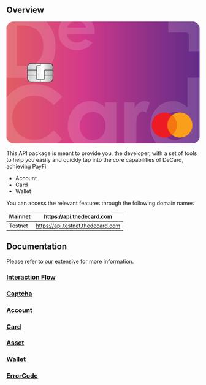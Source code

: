 
## Overview

![](./images/deCard.jpeg)

This API package is meant to provide you, the developer, with a set of tools to help you easily and quickly tap into the core capabilities of DeCard, achieving PayFi
- Account
- Card
- Wallet

You can access the relevant features through the following domain names

| Mainnet | https://api.thedecard.com         |
|---------|-----------------------------------|
| Testnet | https://api.testnet.thedecard.com |


## Documentation
Please refer to our extensive for more information.
### [Interaction Flow](./flow/readme.md)

### [Captcha](./captcha/readme.md)

### [Account](./account/readme.md)
### [Card](./card/readme.md)
### [Asset](./asset/readme.md)
### [Wallet](./wallet/readme.md)
### [ErrorCode](./error-code/readme.md)







